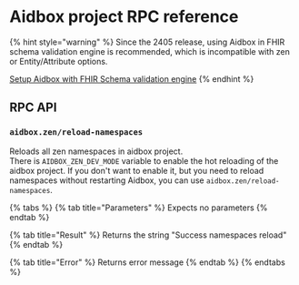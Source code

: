 # Aidbox project RPC reference

{% hint style="warning" %}
Since the 2405 release, using Aidbox in FHIR schema validation engine is recommended, which is incompatible with zen or Entity/Attribute options.

[Setup Aidbox with FHIR Schema validation engine](https://docs.aidbox.app/modules-1/profiling-and-validation/fhir-schema-validator/setup)
{% endhint %}



## RPC API

### `aidbox.zen/reload-namespaces`

Reloads all zen namespaces in aidbox project.\
There is `AIDBOX_ZEN_DEV_MODE` variable to enable the hot reloading of the aidbox project. If you don't want to enable it, but you need to reload namespaces without restarting Aidbox, you can use `aidbox.zen/reload-namespaces`.



{% tabs %}
{% tab title="Parameters" %}
Expects no parameters
{% endtab %}

{% tab title="Result" %}
Returns the string "Success namespaces reload"
{% endtab %}

{% tab title="Error" %}
Returns error message
{% endtab %}
{% endtabs %}

